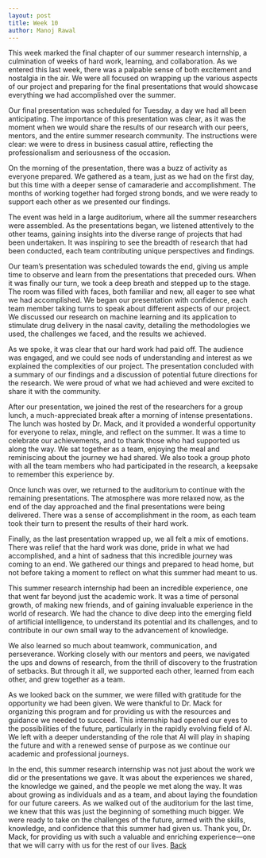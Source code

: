 ```yaml
---
layout: post
title: Week 10
author: Manoj Rawal
---
```


This week marked the final chapter of our summer research internship, a culmination of weeks of hard work, learning, and collaboration. As we entered this last week, there was a palpable sense of both excitement and nostalgia in the air. We were all focused on wrapping up the various aspects of our project and preparing for the final presentations that would showcase everything we had accomplished over the summer.

Our final presentation was scheduled for Tuesday, a day we had all been anticipating. The importance of this presentation was clear, as it was the moment when we would share the results of our research with our peers, mentors, and the entire summer research community. The instructions were clear: we were to dress in business casual attire, reflecting the professionalism and seriousness of the occasion.

On the morning of the presentation, there was a buzz of activity as everyone prepared. We gathered as a team, just as we had on the first day, but this time with a deeper sense of camaraderie and accomplishment. The months of working together had forged strong bonds, and we were ready to support each other as we presented our findings.

The event was held in a large auditorium, where all the summer researchers were assembled. As the presentations began, we listened attentively to the other teams, gaining insights into the diverse range of projects that had been undertaken. It was inspiring to see the breadth of research that had been conducted, each team contributing unique perspectives and findings.

Our team’s presentation was scheduled towards the end, giving us ample time to observe and learn from the presentations that preceded ours. When it was finally our turn, we took a deep breath and stepped up to the stage. The room was filled with faces, both familiar and new, all eager to see what we had accomplished. We began our presentation with confidence, each team member taking turns to speak about different aspects of our project. We discussed our research on machine learning and its application to stimulate drug delivery in the nasal cavity, detailing the methodologies we used, the challenges we faced, and the results we achieved.

As we spoke, it was clear that our hard work had paid off. The audience was engaged, and we could see nods of understanding and interest as we explained the complexities of our project. The presentation concluded with a summary of our findings and a discussion of potential future directions for the research. We were proud of what we had achieved and were excited to share it with the community.

After our presentation, we joined the rest of the researchers for a group lunch, a much-appreciated break after a morning of intense presentations. The lunch was hosted by Dr. Mack, and it provided a wonderful opportunity for everyone to relax, mingle, and reflect on the summer. It was a time to celebrate our achievements, and to thank those who had supported us along the way. We sat together as a team, enjoying the meal and reminiscing about the journey we had shared. We also took a group photo with all the team members who had participated in the research, a keepsake to remember this experience by.

Once lunch was over, we returned to the auditorium to continue with the remaining presentations. The atmosphere was more relaxed now, as the end of the day approached and the final presentations were being delivered. There was a sense of accomplishment in the room, as each team took their turn to present the results of their hard work.

Finally, as the last presentation wrapped up, we all felt a mix of emotions. There was relief that the hard work was done, pride in what we had accomplished, and a hint of sadness that this incredible journey was coming to an end. We gathered our things and prepared to head home, but not before taking a moment to reflect on what this summer had meant to us.

This summer research internship had been an incredible experience, one that went far beyond just the academic work. It was a time of personal growth, of making new friends, and of gaining invaluable experience in the world of research. We had the chance to dive deep into the emerging field of artificial intelligence, to understand its potential and its challenges, and to contribute in our own small way to the advancement of knowledge.

We also learned so much about teamwork, communication, and perseverance. Working closely with our mentors and peers, we navigated the ups and downs of research, from the thrill of discovery to the frustration of setbacks. But through it all, we supported each other, learned from each other, and grew together as a team.

As we looked back on the summer, we were filled with gratitude for the opportunity we had been given. We were thankful to Dr. Mack for organizing this program and for providing us with the resources and guidance we needed to succeed. This internship had opened our eyes to the possibilities of the future, particularly in the rapidly evolving field of AI. We left with a deeper understanding of the role that AI will play in shaping the future and with a renewed sense of purpose as we continue our academic and professional journeys.

In the end, this summer research internship was not just about the work we did or the presentations we gave. It was about the experiences we shared, the knowledge we gained, and the people we met along the way. It was about growing as individuals and as a team, and about laying the foundation for our future careers. As we walked out of the auditorium for the last time, we knew that this was just the beginning of something much bigger. We were ready to take on the challenges of the future, armed with the skills, knowledge, and confidence that this summer had given us. Thank you, Dr. Mack, for providing us with such a valuable and enriching experience—one that we will carry with us for the rest of our lives.
[Back](./)
